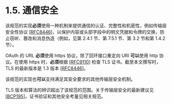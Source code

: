 # 1.5. 通信安全

该规范的实现**必须**使用一种机制来提供通信的认证、完整性和机密性，例如传输层安全性协议 [[RFC8446](https://www.rfc-editor.org/info/rfc8446)]，以保护内容或头部字段中的明文凭据和令牌的交换，防止窃听、篡改和消息伪造（例如，见第 2.4.1 节、第 7.5.1 节、第 3.2 节和第 1.4.2 节）。

OAuth 的 URL **必须**使用 https 协议，除了回环接口重定向 URI **可以**使用 http 协议。在使用 https 时，**必须**根据 [[RFC9110](https://www.rfc-editor.org/info/rfc9110)] 检查 TLS 证书。截至本文撰写时，TLS 的最新版本是 1.3 版本 [[RFC8446](https://www.rfc-editor.org/info/rfc8446)]。

该规范的实现也**可以**支持满足其安全要求的其他传输层安全机制。

TLS 版本和算法的辨识超出了该规范的范围。关于传输层安全的最新建议见 [[BCP195](https://datatracker.ietf.org/doc/html/draft-ietf-oauth-v2-1-10#BCP195)]。证书验证和其他安全考量见相关规范。
